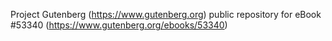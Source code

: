 Project Gutenberg (https://www.gutenberg.org) public repository for
eBook #53340 (https://www.gutenberg.org/ebooks/53340)
